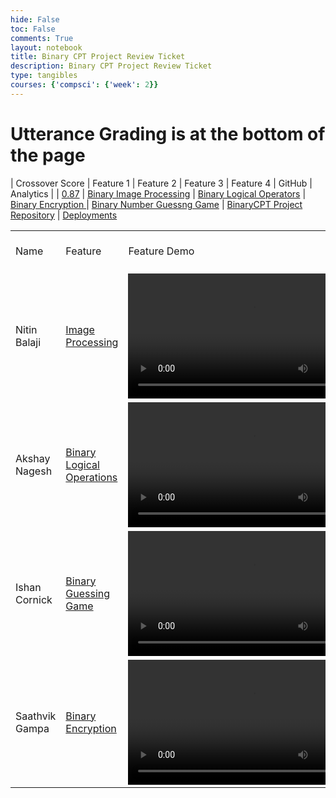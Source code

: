 ```yaml
---
hide: False
toc: False
comments: True
layout: notebook
title: Binary CPT Project Review Ticket
description: Binary CPT Project Review Ticket
type: tangibles
courses: {'compsci': {'week': 2}}
---
```

# Utterance Grading is at the bottom of the page

| Crossover Score | Feature 1 | Feature 2 | Feature 3 | Feature 4 | GitHub | Analytics |
| [0.87](https://github.com/nitinsandiego/binarycptproject/issues/1#issuecomment-1851253390) | [Binary Image Processing](https://nitinsandiego.github.io/binarycptproject//2023/11/26/Binary-Image-Processing.html) | [Binary Logical Operators](https://nitinsandiego.github.io/binarycptproject//2023/11/28/Binary-Logical-Operations.html) | [Binary Encryption ](https://nitinsandiego.github.io/binarycptproject//2023/11/26/Binary-Encryption.html) | [Binary Number Guessng Game](https://nitinsandiego.github.io/binarycptproject//2023/11/30/Binary-Guessing-Game.html) | [BinaryCPT Project Repository](https://github.com/nitinsandiego/binarycptproject) | [Deployments](https://github.com/nitinsandiego/binarycptproject/deployments)

<table>
    <tbody>
        <tr>
            <td>Name</td>
            <td>Feature</td>
            <td>Feature Demo</td>
            <td>Analytics</td>
            <td>Individual Review Score</td>
        </tr>
        <tr>
            <td>Nitin Balaji</td>
            <td><a href="https://nitinsandiego.github.io/binarycptproject//2023/11/26/Binary-Image-Processing.html">Image Processing</a></td>
            <td><video  height="200" controls>
            <source src="/binarycptproject/videos/BinaryImageProcessing.mp4" type="video/mp4">
            Your browser does not support the video tag.
            </video></td>
            <td><a href="https://github.com/nitinsandiego">Profile</a>,<a href="https://github.com/nitinsandiego/binarycptproject/commits/main/?author=nitinsandiego">Workflow</a></td>
            <td><a href="https://github.com/nitinsandiego/binarycptproject/issues/4#issuecomment-1852624579">Score: 0.83</a></td>
        </tr>
        <tr>
          <td>Akshay Nagesh</td>
            <td><a href="https://nitinsandiego.github.io/binarycptproject//2023/11/28/Binary-Logical-Operations.html">Binary Logical Operations</a></td>
            <td><video  height="200" controls><source src="/binarycptproject/videos/Binary_Logical_Operators.mp4" type="video/mp4">
            Your browser does not support the video tag.
            </video></td>
            <td><a href="https://github.com/AkshayNagesh">Profile</a>,<a href="https://github.com/nitinsandiego/binarycptproject/commits/main/?author=AkshayNagesh">Workflow</a></td>
            <td><a href="https://github.com/nitinsandiego/binarycptproject/issues/3#issuecomment-1852623916">Score: 0.87</a></td>
        </tr>
        <tr>
          <td>Ishan Cornick</td>
            <td><a href="https://nitinsandiego.github.io/binarycptproject//2023/11/30/Binary-Guessing-Game.html">Binary Guessing Game</a></td>
            <td><video  height="200" controls>
            <source src="/binarycptproject/videos/BinaryNumberGuessingGame.mp4" type="video/mp4">
            Your browser does not support the video tag.
            </video></td>
            <td><a href="https://github.com/IshanCornick">Profile</a>,<a href="https://github.com/nitinsandiego/binarycptproject/commits/main/?author=IshanCornick">Workflow</a></td>
            <td><a href="https://github.com/nitinsandiego/binarycptproject/issues/2#issuecomment-1852623575">Score: 0.85</a></td>
        </tr>
        <tr>
          <td>Saathvik Gampa</td>
            <td><a href="https://nitinsandiego.github.io/binarycptproject//2023/11/26/Binary-Encryption.html">Binary Encryption</a></td>
            <td><video  height="200" controls>
            <source src="/binarycptproject/videos/BinaryNumberGuessingGame.mp4" type="video/mp4">
            Your browser does not support the video tag.
            </video></td>
            <td><a href="https://github.com/SGTech08">Profile</a>,<a href="https://github.com/nitinsandiego/binarycptproject/commits/main/?author=SGTech08">Workflow</a></td>
            <td><a href="https://github.com/nitinsandiego/binarycptproject/issues/5#issuecomment-1852725276">Score: 0.81</a></td>
        </tr>
    </tbody>
</table>
<script src="https://utteranc.es/client.js"
        repo="[binarycptproject]"
        issue-term="pathname"
        theme="github-light"
        crossorigin="anonymous"
        async>
</script>